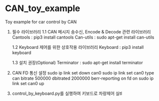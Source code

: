 # CAN_toy_example
Toy example for car control by CAN





1. 필수 라이브러리
    1.1 CAN 메시지 송수신, Encode & Decode 관련 라이브러리
       Cantools : pip3 install cantools
       Can-utils : sudo apt-get install can-utils

    1.2 Keyboard 제어를 위한 상호작용 라이브러리
       Keyboard : pip3 install keyboard

    1.3 설치 권장(Optional)
       Terminator : sudo apt-get install terminator

2. CAN FD 통신 설정
     sudo ip link set down can0
     sudo ip link set can0 type can bitrate 500000 dbitrated 2000000 berr-reporting on fd on
     sudo ip link set can0 up

4. control_by_keyboard.py를 실행하여 키보드로 차량제어 실tl


